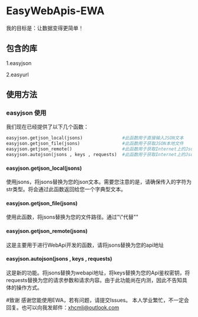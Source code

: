 # EasyWebApis-EWA
我的目标是：让数据变得更简单！
## 包含的库
1.easyjson

2.easyurl
## 使用方法
### easyjson 使用
我们现在已经提供了以下几个函数：
```python
easyjson.getjson_local(jsons)               #此函数用于直接输入JSON文本
easyjson.getjson_file(jsons)                #此函数用于获取JSON本地文件
easyjson.getjson_remote()                   #此函数用于获取Internet上的Json文件，推荐用于获取API
easyjson.autojson(jsons , keys , requests)  #此函数用于获取Internet上的Json文件，但是可以支持APi秘钥和请求参数自动获取，目前仍在测试中，不要使用
```
#### easyjson.getjson_local(jsons)
使用jsons，将jsons替换为您的json文本。需要您注意的是，请确保传入的字符为str类型。将会通过此函数返回给您一个字典型文本。
#### easyjson.getjson_file(jsons)
使用此函数，将jsons替换为您的文件路径。通过"\\"代替"\"
#### easyjson.getjson_remote(jsons)
这是主要用于进行WebApi开发的函数，请将jsons替换为您的api地址
#### easyjson.autojson(jsons , keys , requests)
这是新的功能。将jsons替换为webapi地址，将keys替换为您的Api鉴权密钥，将requests替换为您的请求参数和请求内容。由于此功能尚在内测，因此不告知具体的操作方式。

#致谢
感谢您能使用EWA，若有问题，请提交Issues。
本人学业繁忙，不一定会回复。也可以向我发邮件：xhcmli@outlook.com
